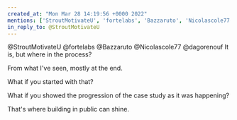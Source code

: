 ```yaml
---
created_at: "Mon Mar 28 14:19:56 +0000 2022"
mentions: ['StroutMotivateU', 'fortelabs', 'Bazzaruto', 'Nicolascole77', 'dagorenouf']
in_reply_to: @StroutMotivateU
---
```


@StroutMotivateU @fortelabs @Bazzaruto @Nicolascole77 @dagorenouf It is, but where in the process?

From what I've seen, mostly at the end.

What if you started with that? 

What if you showed the progression of the case study as it was happening?

That's where building in public can shine.
